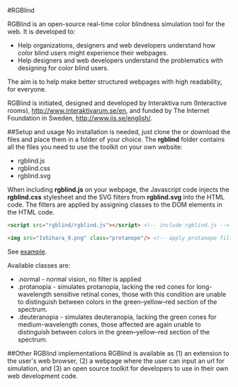 #RGBlind

RGBlind is an open-source real-time color blindness simulation tool for the web. It is developed to:
* Help organizations, designers and web developers understand how color blind users might experience their webpages.
* Help designers and web developers understand the problematics with designing for color blind users.

The aim is to help make better structured webpages with high readability, for everyone.

RGBlind is initiated, designed and developed by Interaktiva rum (Interactive rooms), http://www.interaktivarum.se/en, and funded by The Internet Foundation in Sweden, http://www.iis.se/english/.

##Setup and usage
No installation is needed, just clone the or download the files and place them in a folder of your choice. The **rgblind** folder contains all the files you need to use the toolkit on your own website:
* rgblind.js
* rgblind.css
* rgblind.svg

When including **rgblind.js** on your webpage, the Javascript code injects the **rgblind.css** stylesheet and the SVG filters from **rgblind.svg** into the HTML code. The filters are applied by assigning classes to the DOM elements in the HTML code.

```html
<script src="rgblind/rgblind.js"></script> <!-- include rgblind.js -->
```

```html
<img src="Ishihara_9.png" class="protanope"/> <!-- apply protanope filter to the image element -->
```

See [example](examples/example.html).

Available classes are:
* .normal - normal vision, no filter is applied
* .protanopia - simulates protanopia, lacking the red cones for long-wavelength sensitive retinal cones, those with this condition are unable to distinguish between colors in the green–yellow–red section of the spectrum.
* .deuteranopia - simulates deuteranopia, lacking the green cones for medium-wavelength cones, those affected are again unable to distinguish between colors in the green–yellow–red section of the spectrum.

##Other RGBlind implementations
RGBlind is available as (1) an extension to the user's web browser, (2) a webpage where the user can input an url for simulation, and (3) an open source toolkit for developers to use in their own web development code.